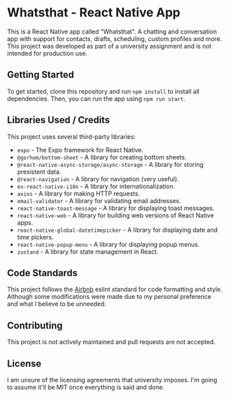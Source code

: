 Whatsthat - React Native App
============================

This is a React Native app called "Whatsthat". A chatting and conversation app with support for contacts, drafts, scheduling, custom profiles and more. This project was developed as part of a university assignment and is not intended for production use.

Getting Started
---------------

To get started, clone this repository and run `npm install` to install all dependencies. Then, you can run the app using `npm run start`.

Libraries Used / Credits
--------------

This project uses several third-party libraries:

*   `expo` - The Expo framework for React Native.
*   `@gorhom/bottom-sheet` - A library for creating bottom sheets.
*   `@react-native-async-storage/async-storage` - A library for storing presistent data.
*   `@react-navigation` - A library for navigation (very useful).
*   `ex-react-native-i18n` - A library for internationalization.
*   `axios` - A library for making HTTP requests.
*   `email-validator` - A library for validating email addresses.
*   `react-native-toast-message` - A library for displaying toast messages.
*   `react-native-web` - A library for building web versions of React Native apps.
*   `react-native-global-datetimepicker` - A library for displaying date and time pickers.
*   `react-native-popup-menu` - A library for displaying popup menus.
*   `zustand` - A library for state management in React.

Code Standards
--------------

This project follows the [Airbnb](https://github.com/airbnb/javascript) eslint standard for code formatting and style.
Although some modifications were made due to my personal preference and what I believe to be unneeded.

Contributing
------------

This project is not actively maintained and pull requests are not accepted.

License
-------
 
 I am unsure of the licensing agreements that university imposes. I'm going to assume it'll be MIT once everything is said and done.
